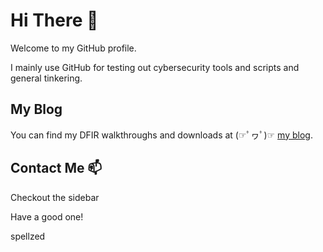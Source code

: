 # Hi There 👋

Welcome to my GitHub profile. 

I mainly use GitHub for testing out cybersecurity tools and scripts and general tinkering. 

## My Blog

You can find my DFIR walkthroughs and downloads at (☞ﾟヮﾟ)☞ [my blog](https://spellzed.github.io/spellzedblog/).

## Contact Me 📫

Checkout the sidebar

Have a good one!

spellzed
